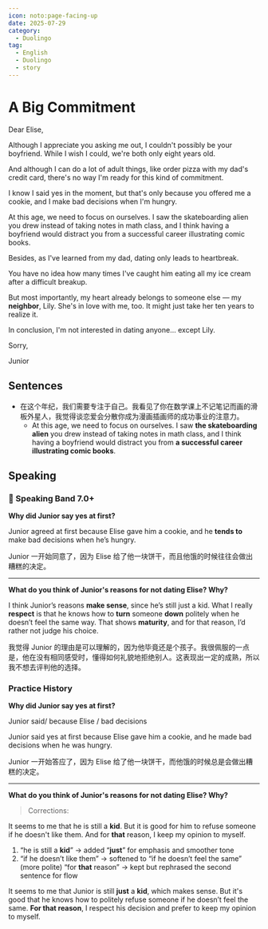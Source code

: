 ```yaml
---
icon: noto:page-facing-up
date: 2025-07-29
category:
  - Duolingo
tag:
  - English
  - Duolingo
  - story
---
```


# A Big Commitment

Dear Elise,

Although I appreciate you asking me out, I couldn't possibly be your boyfriend. While I wish I could, we're both only eight years old.

And although I can do a lot of adult things, like order pizza with my dad's credit card, there's no way I'm ready for this kind of commitment.

I know I said yes in the moment, but that's only because you offered me a cookie, and I make bad decisions when I'm hungry.

At this age, we need to focus on ourselves. I saw the skateboarding alien you drew instead of taking notes in math class, and I think having a boyfriend would distract you from a successful career illustrating comic books.

Besides, as I've learned from my dad, dating only leads to heartbreak.

You have no idea how many times I've caught him eating all my ice cream after a difficult breakup.

But most importantly, my heart already belongs to someone else — my **neighbor**, Lily. She's in love with me, too. It might just take her ten years to realize it.

In conclusion, I'm not interested in dating anyone… except Lily.

Sorry,

Junior

## Sentences

- 在这个年纪，我们需要专注于自己。我看见了你在数学课上不记笔记而画的滑板外星人，我觉得谈恋爱会分散你成为漫画插画师的成功事业的注意力。
  - At this age, we need to focus on ourselves. I saw **the skateboarding alien** you drew instead of taking notes in math class, and I think having a boyfriend would distract you from **a successful career illustrating comic books**.

## Speaking

### 🌟 Speaking Band 7.0+

**Why did Junior say yes at first?**

Junior agreed at first because Elise gave him a cookie, and he **tends to** make bad decisions when he’s hungry.

Junior 一开始同意了，因为 Elise 给了他一块饼干，而且他饿的时候往往会做出糟糕的决定。

---

**What do you think of Junior's reasons for not dating Elise? Why?**

I think Junior’s reasons **make sense**, since he’s still just a kid. What I really **respect** is that he knows how to **turn** someone **down** politely when he doesn’t feel the same way. That shows **maturity**, and for that reason, I’d rather not judge his choice.

我觉得 Junior 的理由是可以理解的，因为他毕竟还是个孩子。我很佩服的一点是，他在没有相同感受时，懂得如何礼貌地拒绝别人。这表现出一定的成熟，所以我不想去评判他的选择。

### Practice History

**Why did Junior say yes at first?**

Junior said/ because Elise / bad decisions

Junior said yes at first because Elise gave him a cookie, and he made bad decisions when he was hungry.

Junior 一开始答应了，因为 Elise 给了他一块饼干，而他饿的时候总是会做出糟糕的决定。

---

**What do you think of Junior's reasons for not dating Elise? Why?**

> Corrections:

It seems to me that he is still a **kid**. But it is good for him to refuse someone if he doesn't like them. And for **that** reason, I keep my opinion to myself.

1. “he is still a **kid**” → added “**just**” for emphasis and smoother tone
2. “if he doesn’t like them” → softened to “if he doesn’t feel the same” (more polite) “for **that** reason” → kept but rephrased the second sentence for flow

It seems to me that Junior is still **just** a **kid**, which makes sense. But it's good that he knows how to politely refuse someone if he doesn’t feel the same. **For that reason**, I respect his decision and prefer to keep my opinion to myself.
